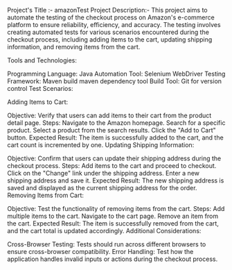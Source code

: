 Project's Title :- amazonTest
Project Description:-
This project aims to automate the testing of the checkout process on Amazon's e-commerce platform to ensure reliability, efficiency, and accuracy. The testing involves creating automated tests for various scenarios encountered during the checkout process, including adding items to the cart, updating shipping information, and removing items from the cart.

Tools and Technologies:

Programming Language:  Java
Automation Tool:  Selenium WebDriver
Testing Framework: Maven build maven dependency tool
Build Tool: Git for version control
Test Scenarios:

Adding Items to Cart:

Objective: Verify that users can add items to their cart from the product detail page.
Steps:
Navigate to the Amazon homepage.
Search for a specific product.
Select a product from the search results.
Click the "Add to Cart" button.
Expected Result: The item is successfully added to the cart, and the cart count is incremented by one.
Updating Shipping Information:

Objective: Confirm that users can update their shipping address during the checkout process.
Steps:
Add items to the cart and proceed to checkout.
Click on the "Change" link under the shipping address.
Enter a new shipping address and save it.
Expected Result: The new shipping address is saved and displayed as the current shipping address for the order.
Removing Items from Cart:

Objective: Test the functionality of removing items from the cart.
Steps:
Add multiple items to the cart.
Navigate to the cart page.
Remove an item from the cart.
Expected Result: The item is successfully removed from the cart, and the cart total is updated accordingly.
Additional Considerations:

Cross-Browser Testing: Tests should run across different browsers to ensure cross-browser compatibility.
Error Handling: Test how the application handles invalid inputs or actions during the checkout process.


